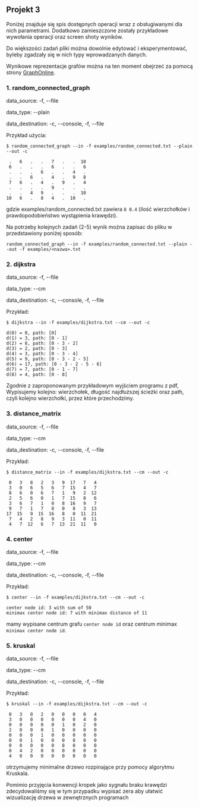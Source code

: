 ## Projekt 3

Poniżej znajduje się spis dostępnych operacji wraz z obsługiwanymi dla nich parametrami. Dodatkowo zamieszczone zostały przykładowe wywołania operacji oraz screen shoty wyników.

Do większości zadań pliki można dowolnie edytować i eksperymentować, byleby zgadzały się w nich typy wprowadzanych danych.

Wynikowe reprezentacje grafów można na ten moment obejrzeć za pomocą strony [GraphOnline](graphonline.ru/en/).

### 1. random_connected_graph

data_source: -f, --file

data_type: --plain

data_destination: -c, --console, -f, --file

Przykład użycia:
```
$ random_connected_graph --in -f examples/random_connected.txt --plain --out -c

 .   6   .   .   7   .   .  10
 6   .   .   .   6   .   .   6
 .   .   .   6   .   .   4   .
 .   .   6   .   4   .   9   8
 7   6   .   4   .   9   .   4
 .   .   .   .   9   .   .   .
 .   .   4   9   .   .   .  10
10   6   .   8   4   .  10   .

```
gdzie examples/random_connected.txt zawiera ```8 0.4``` (ilość wierzchołków i prawdopodobieństwo wystąpienia krawędzi).


Na potrzeby kolejnych zadań (2-5) wynik można zapisac do pliku w przedstawiony poniżej sposób:
```
random_connected_graph --in -f examples/random_connected.txt --plain --out -f examples/<nazwa>.txt
```

### 2. dijkstra

data_source: -f, --file

data_type: --cm

data_destination: -c, --console, -f, --file

Przykład:
```
$ dijkstra --in -f examples/dijkstra.txt --cm --out -c

d(0) = 0, path: [0]
d(1) = 3, path: [0 - 1]
d(2) = 8, path: [0 - 3 - 2]
d(3) = 2, path: [0 - 3]
d(4) = 3, path: [0 - 3 - 4]
d(5) = 9, path: [0 - 3 - 2 - 5]
d(6) = 17, path: [0 - 3 - 2 - 5 - 6]
d(7) = 7, path: [0 - 1 - 7]
d(8) = 4, path: [0 - 8]

```
Zgodnie z zaproponowanym przykładowym wyjściem programu z pdf, Wypisujemy kolejno: wierzchołek, długość najdłuższej ścieżki oraz path, czyli kolejno wierzchołki, przez które przechodzimy.


### 3. distance_matrix

data_source: -f, --file

data_type: --cm

data_destination: -c, --console, -f, --file

Przykład:
```
$ distance_matrix --in -f examples/dijkstra.txt --cm --out -c

 0   3   8   2   3   9  17   7   4
 3   0   6   5   6   7  15   4   7
 8   6   0   6   7   1   9   2  12
 2   5   6   0   1   7  15   8   6
 3   6   7   1   0   8  16   9   7
 9   7   1   7   8   0   8   3  13
17  15   9  15  16   8   0  11  21
 7   4   2   8   9   3  11   0  11
 4   7  12   6   7  13  21  11   0

```
### 4. center

data_source: -f, --file

data_type: --cm

data_destination: -c, --console, -f, --file

Przykład:
```
$ center --in -f examples/dijkstra.txt --cm --out -c

center node id: 3 with sum of 50
minimax center node id: 7 with minimax distance of 11

```

mamy wypisane centrum grafu ```center node id``` oraz centrum minimax ```minimax center node id```.


### 5. kruskal

data_source: -f, --file

data_type: --cm

data_destination: -c, --console, -f, --file

Przykład:
```
$ kruskal --in -f examples/dijkstra.txt --cm --out -c

 0   3   0   2   0   0   0   0   4
 3   0   0   0   0   0   0   4   0
 0   0   0   0   0   1   0   2   0
 2   0   0   0   1   0   0   0   0
 0   0   0   1   0   0   0   0   0
 0   0   1   0   0   0   8   0   0
 0   0   0   0   0   8   0   0   0
 0   4   2   0   0   0   0   0   0
 4   0   0   0   0   0   0   0   0

```

otrzymujemy minimalne drzewo rozpinające przy pomocy algorytmu Kruskala.


Pomimio przyjęcia konwencji kropek jako sygnału braku krawędzi zdecydowaliśmy się w tym przypadku wypisać zera aby ułatwić wizualizację drzewa w zewnętrznych programach
